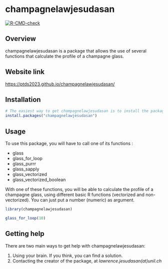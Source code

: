 # champagnelawjesudasan

<!-- badges: start -->

[![R-CMD-check](https://github.com/ptds2023/champagnelawjesudasan/actions/workflows/R-CMD-check.yml/badge.svg)](https://github.com/ptds2023/champagnelawjesudasan/actions/workflows/R-CMD-check.yml)
<!-- badges: end -->


## Overview

champagnelawjesudasan is a package that allows the use of several functions that calculate the profile of a champagne glass.

## Website link

<https://ptds2023.github.io/champagnelawjesudasan/>

## Installation

``` r
# The easiest way to get champagnelawjesudasan is to install the package:
install.packages("champagnelawjesudasan")
```

## Usage 

To use this package, you will have to call one of its functions :
- glass
- glass_for_loop
- glass_purrr
- glass_sapply
- glass_vectorized
- glass_vectorized_boolean

With one of these functions, you will be able to calculate the profile of a champagne glass, using different basic R functions (vectorized and non-vectorized).
You can just put a number (numeric) as argument. 

``` r
library(champagnelawjesudasan)

glass_for_loop(10)
```

## Getting help

There are two main ways to get help with champagnelawjesudasan:

1.  Using your brain. If you think, you can find a solution.
2.  Contacting the creator of the package, at *lawrence.jesudasan(at)unil.ch*



